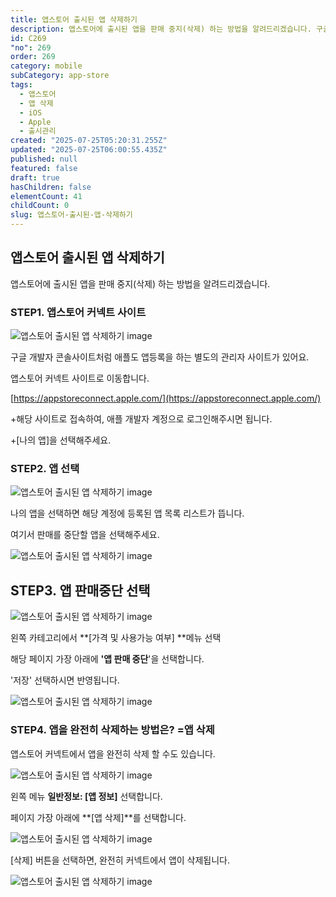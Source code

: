 ```yaml
---
title: 앱스토어 출시된 앱 삭제하기
description: 앱스토어에 출시된 앱을 판매 중지(삭제) 하는 방법을 알려드리겠습니다. 구글 개발자 콘솔사이트처럼 애플도 앱등록을 하는 별도의 관리자 사이트가 있어요. 앱스토어 커넥트 사이트로 이동합니다. https://appstoreconnect. apple.
id: C269
"no": 269
order: 269
category: mobile
subCategory: app-store
tags:
  - 앱스토어
  - 앱 삭제
  - iOS
  - Apple
  - 출시관리
created: "2025-07-25T05:20:31.255Z"
updated: "2025-07-25T06:00:55.435Z"
published: null
featured: false
draft: true
hasChildren: false
elementCount: 41
childCount: 0
slug: 앱스토어-출시된-앱-삭제하기
---
```


## 앱스토어 출시된 앱 삭제하기



앱스토어에 출시된 앱을 판매 중지(삭제) 하는 방법을 알려드리겠습니다. 



### STEP1. 앱스토어 커넥트 사이트 



![앱스토어 출시된 앱 삭제하기 image](https://image.lemoncloud.io/42402032-e9de-4bf2-a834-d029c6709799)

구글 개발자 콘솔사이트처럼 애플도 앱등록을 하는 별도의 관리자 사이트가 있어요.

앱스토어 커넥트 사이트로 이동합니다. 

[https://appstoreconnect.apple.com/](https://appstoreconnect.apple.com/)

+해당 사이트로 접속하여, 애플 개발자 계정으로 로그인해주시면 됩니다.

+[나의 앱]을 선택해주세요.



### STEP2. 앱 선택



![앱스토어 출시된 앱 삭제하기 image](https://image.lemoncloud.io/b63fe5e5-3d35-46f9-a487-fb8bdd9a6000)

나의 앱을 선택하면 해당 계정에 등록된 앱 목록 리스트가 뜹니다.

여기서 판매를 중단할 앱을 선택해주세요.

![앱스토어 출시된 앱 삭제하기 image](https://image.lemoncloud.io/ec4d83bb-6aa6-4dcc-828d-103c1d1cc194)



## STEP3. 앱 판매중단 선택 



![앱스토어 출시된 앱 삭제하기 image](https://image.lemoncloud.io/70b5c8fa-1d72-4086-b1ce-201e10ddd14b)

왼쪽 카테고리에서 **[가격 및 사용가능 여부] **메뉴 선택

해당 페이지 가장 아래에 **'앱 판매 중단**'을 선택합니다.

'저장' 선택하시면 반영됩니다. 

![앱스토어 출시된 앱 삭제하기 image](https://image.lemoncloud.io/1e1ed300-6b44-4107-83be-c724ab481401)



### STEP4. 앱을 완전히 삭제하는 방법은? =앱 삭제



앱스토어 커넥트에서 앱을 완전히 삭제 할 수도 있습니다. 

![앱스토어 출시된 앱 삭제하기 image](https://image.lemoncloud.io/2d793967-bee0-449c-844f-ac12a8f74261)

왼쪽 메뉴 **일반정보: [앱 정보]** 선택합니다. 

페이지 가장 아래에 **[앱 삭제]**를 선택합니다. 

![앱스토어 출시된 앱 삭제하기 image](https://image.lemoncloud.io/ea3c8baf-7f37-46f8-8836-3abb2145f583)

[삭제] 버튼을 선택하면, 완전히 커넥트에서 앱이 삭제됩니다.

![앱스토어 출시된 앱 삭제하기 image](https://image.lemoncloud.io/88710af3-19a2-4f99-93f7-b15bf067ec98)
